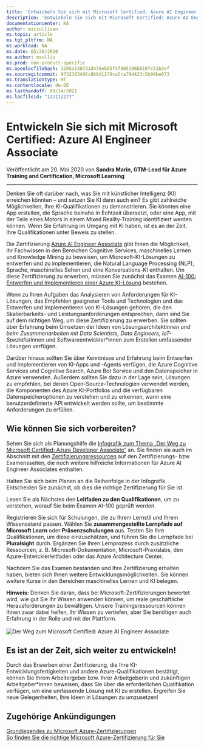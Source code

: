 ```yaml
---
title: 'Entwickeln Sie sich mit Microsoft Certified: Azure AI Engineer Associate | Microsoft-Dokumentation'
description: 'Entwickeln Sie sich mit Microsoft Certified: Azure AI Engineer Associate'
documentationcenter: NA
author: micsullivan
ms.topic: article
ms.tgt_pltfrm: NA
ms.workload: NA
ms.date: 05/20/2020
ms.author: msulliv
ms.prod: non-product-specific
ms.openlocfilehash: 3205a130731d476eb55f4f805196b819fc51b3ef
ms.sourcegitcommit: 9732383406c868d1279ca5ca79d423c5b99be073
ms.translationtype: HT
ms.contentlocale: de-DE
ms.lasthandoff: 09/14/2021
ms.locfileid: "132112277"
---
```

# <a name="level-up-with-microsoft-certified-azure-ai-engineer-associate"></a>Entwickeln Sie sich mit Microsoft Certified: Azure AI Engineer Associate

Veröffentlicht am 20. Mai 2020 von **Sandra Marin, GTM-Lead für Azure Training and Certification, Microsoft Learning**

___

Denken Sie oft darüber nach, was Sie mit künstlicher Intelligenz (KI) erreichen könnten – und setzen Sie KI dann auch ein? Es gibt zahlreiche Möglichkeiten, Ihre KI-Qualifikationen zu demonstrieren. Sie könnten eine App erstellen, die Sprache beinahe in Echtzeit übersetzt, oder eine App, mit der Teile eines Motors in einem Mixed Reality-Training identifiziert werden können. Wenn Sie Erfahrung im Umgang mit KI haben, ist es an der Zeit, Ihre Qualifikationen unter Beweis zu stellen.

Die Zertifizierung [Azure AI Engineer Associate](https://docs.microsoft.com/learn/certifications/azure-ai-engineer) gibt Ihnen die Möglichkeit, Ihr Fachwissen in den Bereichen Cognitive Services, maschinelles Lernen und Knowledge Mining zu beweisen, um Microsoft-KI-Lösungen zu entwerfen und zu implementieren, die Natural Language Processing (NLP), Sprache, maschinelles Sehen und eine Konversations-KI enthalten. Um diese Zertifizierung zu erwerben, müssen Sie zunächst das Examen [AI-100: Entwerfen und Implementieren einer Azure KI-Lösung](https://docs.microsoft.com/learn/certifications/exams/ai-100) bestehen.

Wenn zu Ihren Aufgaben das Analysieren von Anforderungen für KI-Lösungen, das Empfehlen geeigneter Tools und Technologien und das Entwerfen und Implementieren von KI-Lösungen gehören, die den Skalierbarkeits- und Leistungsanforderungen entsprechen, dann sind Sie auf dem richtigen Weg, um diese Zertifizierung zu erwerben. Sie sollten über Erfahrung beim Umsetzen der Ideen von Lösungsarchitekt*innen und beim Zusammenarbeiten mit Data Scientists, Data Engineers, IoT-Spezialist*innen und Softwareentwickler*innen zum Erstellen umfassender Lösungen verfügen.

Darüber hinaus sollten Sie über Kenntnisse und Erfahrung beim Entwerfen und Implementieren von KI-Apps und -Agents verfügen, die Azure Cognitive Services und Cognitive Search, Azure Bot Service und den Datenspeicher in Azure verwenden. Außerdem sollten Sie dazu in der Lage sein, Lösungen zu empfehlen, bei denen Open-Source-Technologien verwendet werden, die Komponenten des Azure KI-Portfolios und die verfügbaren Datenspeicheroptionen zu verstehen und zu erkennen, wann eine benutzerdefinierte API entwickelt werden sollte, um bestimmte Anforderungen zu erfüllen.

## <a name="how-can-you-get-ready"></a>Wie können Sie sich vorbereiten?

Sehen Sie sich als Planungshilfe die [Infografik zum Thema „Der Weg zu Microsoft Certified: Azure Developer Associate“](https://query.prod.cms.rt.microsoft.com/cms/api/am/binary/RE4ww2u) an. Sie finden sie auch im Abschnitt mit den [Zertifizierungsressourcen](https://docs.microsoft.com/learn/certifications/azure-ai-engineer#certification-resources) auf den Zertifizierungs- bzw. Examensseiten, die noch weitere hilfreiche Informationen für Azure AI Engineer Associates enthalten.

Halten Sie sich beim Planen an die Reihenfolge in der Infografik. Entscheiden Sie zunächst, ob dies die richtige Zertifizierung für Sie ist.

Lesen Sie als Nächstes den **Leitfaden zu den Qualifikationen**, um zu verstehen, worauf Sie beim Examen AI-100 geprüft werden.

Registrieren Sie sich für Schulungen, die zu Ihrem Lernstil und Ihrem Wissensstand passen. Wählen Sie **zusammengestellte Lernpfade auf Microsoft Learn** oder **Präsenzschulungen** aus. Testen Sie Ihre Qualifikationen, um diese einzuschätzen, und führen Sie die Lernpfade bei **Pluralsight** durch. Ergänzen Sie Ihren Lernprozess durch zusätzliche Ressourcen, z. B. Microsoft-Dokumentation, Microsoft-Praxislabs, den Azure-Entwicklerleitfaden oder das Azure Architecture Center.

Nachdem Sie das Examen bestanden und Ihre Zertifizierung erhalten haben, bieten sich Ihnen weitere Entwicklungsmöglichkeiten. Sie können weitere Kurse in den Bereichen maschinelles Lernen und KI belegen.

**Hinweis:** Denken Sie daran, dass bei Microsoft-Zertifizierungen bewertet wird, wie gut Sie Ihr Wissen anwenden können, um reale geschäftliche Herausforderungen zu bewältigen. Unsere Trainingsressourcen können Ihnen zwar dabei helfen, Ihr Wissen zu vertiefen, aber Sie benötigen auch Erfahrung in der Rolle und mit der Plattform.<br/><br/>
![Der Weg zum Microsoft Certified: Azure AI Engineer Associate](images/azurecerts-aiengineer.png)

## <a name="time-to-level-up"></a>Es ist an der Zeit, sich weiter zu entwickeln!

Durch das Erwerben einer Zertifizierung, die Ihre KI-Entwicklungsfertigkeiten und andere Azure-Qualifikationen bestätigt, können Sie Ihrem Arbeitergeber bzw. Ihrer Arbeitgeberin und zukünftigen Arbeitgeber*innen beweisen, dass Sie über die erforderlichen Qualifikation verfügen, um eine umfassende Lösung mit KI zu erstellen. Ergreifen Sie neue Gelegenheiten, Ihre Ideen in Lösungen zu umzusetzen!

## <a name="related-announcements"></a>Zugehörige Ankündigungen

[Grundlegendes zu Microsoft Azure-Zertifizierungen](https://www.microsoft.com/en-us/learning/community-blog-post.aspx?BlogId=8&Id=375305)  
[So finden Sie die richtige Microsoft Azure-Zertifizierung für Sie](https://www.microsoft.com/en-us/learning/community-blog-post.aspx?BlogId=8&Id=375306)